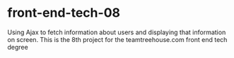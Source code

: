 # front-end-tech-08
Using Ajax to fetch information about users and displaying that information on screen. This is the 8th project for the teamtreehouse.com front end tech degree
